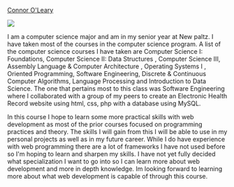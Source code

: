 [Connor O&#39;Leary](mailto:olearyc4@hawkmail.newpaltz.edu)

![](RackMultipart20210830-4-8du2mc_html_54107185b92e7af5.jpg)

I am a computer science major and am in my senior year at New paltz. I have taken most of the courses in the computer science program. A list of the computer science courses I have taken are Computer Science I: Foundations, Computer Science II: Data Structures , Computer Science III, Assembly Language &amp; Computer Architecture , Operating Systems I , Oriented Programming, Software Engineering, Discrete &amp; Continuous Computer Algorithms, Language Processing and Introduction to Data Science. The one that pertains most to this class was Software Engineering where I collaborated with a group of my peers to create an Electronic Health Record website using html, css, php with a database using MySQL.

In this course I hope to learn some more practical skills with web development as most of the prior courses focused on programming practices and theory. The skills I will gain from this I will be able to use in my personal projects as well as in my future career. While I do have experience with web programming there are a lot of frameworks I have not used before so I&#39;m hoping to learn and sharpen my skills. I have not yet fully decided what specialization I want to go into so I can learn more about web development and more in depth knowledge. Im looking forward to learning more about what web development is capable of through this course.